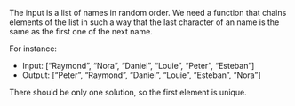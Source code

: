 The input is a list of names in random order. We need a function that chains elements
of the list in such a way that the last character of an name is the same as the first
one of the next name.

For instance:
- Input: [“Raymond”, “Nora”, “Daniel”, “Louie”, “Peter”, “Esteban”]
- Output: [“Peter”, “Raymond”, “Daniel”, “Louie”, “Esteban”, “Nora”]

There should be only one solution, so the first element is unique.

